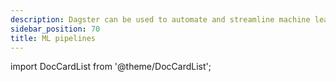 ```yaml
---
description: Dagster can be used to automate and streamline machine learning workflows.
sidebar_position: 70
title: ML pipelines
---
```


import DocCardList from '@theme/DocCardList';

<DocCardList />